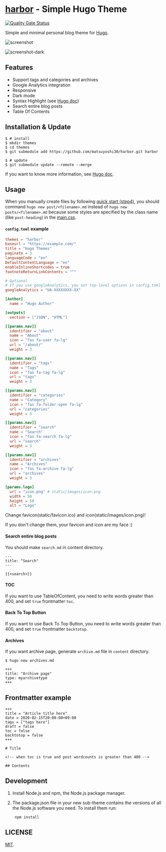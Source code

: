 # [harbor](https://themes.gohugo.io/harbor/) - Simple Hugo Theme

[![Quality Gate Status](https://sonarcloud.io/api/project_badges/measure?project=matsuyoshi30_harbor&metric=alert_status)](https://sonarcloud.io/dashboard?id=matsuyoshi30_harbor)

Simple and minimal personal blog theme for [Hugo](https://gohugo.io/).

![screenshot](https://user-images.githubusercontent.com/16238709/77252732-3698c880-6c99-11ea-9def-15a5f9b918bc.png)

![screenshot-dark](https://user-images.githubusercontent.com/16238709/77252745-529c6a00-6c99-11ea-95f6-2df83dfff35e.png)

## Features

- Support tags and categories and archives
- Google Analytics integration
- Responsive
- Dark mode
- Syntax Highlight (see [Hugo doc](https://gohugo.io/content-management/syntax-highlighting/))
- Search entire blog posts
- Table Of Contents

## Installation & Update

```
$ # install
$ mkdir themes
$ cd themes
$ git submodule add https://github.com/matsuyoshi30/harbor.git harbor

$ # update
$ git submodule update --remote --merge
```

If you want to know more information, see [Hugo doc](https://gohugo.io/themes/installing/).

## Usage

When you manually create files by following [quick start (step4)](https://gohugo.io/getting-started/quick-start/#step-4-add-some-content), you should command `hugo new post/<filename>.md` instead of `hugo new posts/<filename>.md` because some styles are specified by the class name (like `post-heading`) in the [main.css](./static/css/main.css).

#### `config.toml` example

```toml
themes = "harbor"
baseurl = "https://example.com/"
title = "Hugo Themes"
paginate = 3
languageCode = "en"
DefaultContentLanguage = "en"
enableInlineShortcodes = true
footnoteReturnLinkContents = "^"

# Optional
# If you use googleAnalytics, you set top-level options in config.toml to the beginning of the config file like other top-level options.
googleAnalytics = "UA-XXXXXXXX-XX" 

[Author]
  name = "Hugo Author"

[outputs]
  section = ["JSON", "HTML"]

[[params.nav]]
  identifier = "about"
  name = "About"
  icon = "fas fa-user fa-lg"
  url = "/about/"
  weight = 3

[[params.nav]]
  identifier = "tags"
  name = "Tags"
  icon = "fas fa-tag fa-lg"
  url = "tags"
  weight = 3

[[params.nav]]
  identifier = "categories"
  name = "Category"
  icon = "fas fa-folder-open fa-lg"
  url = "categories"
  weight = 3

[[params.nav]]
  identifier = "search"
  name = "Search"
  icon = "fas fa-search fa-lg"
  url = "search"
  weight = 3

[[params.nav]]
  identifier = "archives"
  name = "Archives"
  icon = "fas fa-archive fa-lg"
  url = "archives"
  weight = 3

[params.logo]
  url = "icon.png" # static/images/icon.png
  width = 50
  height = 50
  alt = "Logo"
```

Change favicon(static/favicon.ico) and icon(static/images/icon.png)!

If you don't change them, your favicon and icon are my face :)

#### Search entire blog posts

You should make ```search.md``` in content directory.

```
---
title: "Search"
---

{{<search>}}
```

#### TOC

If you want to use TableOfContent, you need to write words greater than 400, and set `true` frontmatter `toc`.

#### Back To Top Button

If you want to use Back To Top Button, you need to write words greater than 400, and set `true` frontmatter `backtotop`.

#### Archives

If you want archive page, generate `archive.md` file in `content` directory.

```
$ hugo new archives.md
```

```
+++
title: "Archive page"
type: myarchivetype
+++
```

## Frontmatter example

```
+++
title = "Article title here"
date = 2020-02-15T20:00:00+09:00
tags = ["tags here"]
draft = false
toc = false
backtotop = false
+++

# Title

<!-- when toc is true and post wordcounts is greater than 400 -->

## Contents
```

## Development

1. Install Node.js and npm, the Node.js package manager.

2. The package.json file in your new sub-theme contains the versions of all the Node.js software you need. 
  To install them run:

        npm install

## LICENSE

[MIT](./LICENSE).
